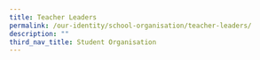 ```yaml
---
title: Teacher Leaders
permalink: /our-identity/school-organisation/teacher-leaders/
description: ""
third_nav_title: Student Organisation
---
```

